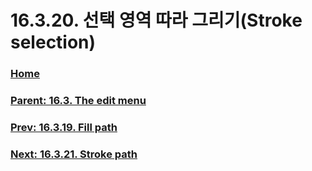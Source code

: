 # 16.3.20. 선택 영역 따라 그리기(Stroke selection)

### [Home](./00-home.md)
### [Parent: 16.3. The edit menu](./16-03-00-the-edit-menu.md)
### [Prev: 16.3.19. Fill path](./16-03-19-fill-path.md)
### [Next: 16.3.21. Stroke path](./16-03-21-stroke-path.md)
